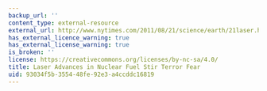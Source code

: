 ```yaml
---
backup_url: ''
content_type: external-resource
external_url: http://www.nytimes.com/2011/08/21/science/earth/21laser.html
has_external_licence_warning: true
has_external_license_warning: true
is_broken: ''
license: https://creativecommons.org/licenses/by-nc-sa/4.0/
title: Laser Advances in Nuclear Fuel Stir Terror Fear
uid: 93034f5b-3554-48fe-92e3-a4ccddc16819
---
```

